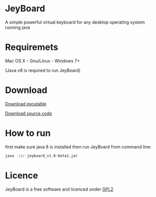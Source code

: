 # JeyBoard
A simple powerful virtual keyboard for any desktop operating system running java

# Requiremets
Mac OS X - Gnu/Linux - Windows 7+

(Java v8 is required to run JeyBoard)

# Download
[Download excutable](https://github.com/alireza6677/JeyBoard/raw/master/dist/Jeyboard_v1.0-beta1.jar)

[Download source code](https://github.com/alireza6677/JeyBoard/archive/master.zip)

# How to run
first make sure java 8 is installed then run JeyBoard from command line:

```bash
java -jar jeyboard_v1.0-beta1.jar
```

# Licence
JeyBoard is a free software and licenced under [GPL2](https://github.com/alireza6677/JeyBoard/blob/master/LICENSE)
